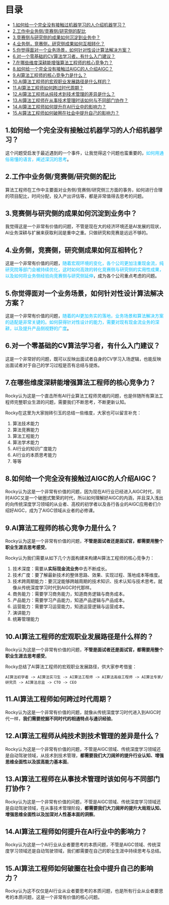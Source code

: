 # 目录

- [1.如何给一个完全没有接触过机器学习的人介绍机器学习？](#user-content-1.如何给一个完全没有接触过机器学习的人介绍机器学习？)
- [2.工作中业务侧/竞赛侧/研究侧的配比](#user-content-2.工作中业务侧竞赛侧研究侧的配比)
- [3.竞赛侧与研究侧的成果如何沉淀到业务中？](#user-content-3.竞赛侧与研究侧的成果如何沉淀到业务中？)
- [4.业务侧，竞赛侧，研究侧成果如何互相转化？](#user-content-4.业务侧，竞赛侧，研究侧成果如何互相转化？)
- [5.你觉得面对一个业务场景，如何针对性设计算法解决方案？](#user-content-5.你觉得面对一个业务场景，如何针对性设计算法解决方案？)
- [6.对一个零基础的CV算法学习者，有什么入门建议？](#user-content-6.对一个零基础的cv算法学习者，有什么入门建议？)
- [7.在哪些维度深耕能增强算法工程师的核心竞争力？](#user-content-7.在哪些维度深耕能增强算法工程师的核心竞争力？)
- [8.如何给一个完全没有接触过AIGC的人介绍AIGC？](#user-content-8.如何给一个完全没有接触过AIGC的人介绍AIGC？)
- [9.AI算法工程师的核心竞争力是什么？](#user-content-9.AI算法工程师的核心竞争力是什么？)
- [10.AI算法工程师的宏观职业发展路径是什么样的？](#user-content-10.AI算法工程师的宏观职业发展路径是什么样的？)
- [11.AI算法工程师如何跨过时代周期？](#user-content-11.AI算法工程师如何跨过时代周期？)
- [12.AI算法工程师从纯技术到技术管理的差异是什么？](#user-content-12.AI算法工程师从纯技术到技术管理的差异是什么？)
- [13.AI算法工程师在从事技术管理时该如何与不同部门协作？](#user-content-13.AI算法工程师在从事技术管理时该如何与不同部门协作？)
- [14.AI算法工程师如何提升在AI行业中的影响力？](#user-content-14.AI算法工程师如何提升在AI行业中的影响力？)
- [15.AI算法工程师如何破圈在社会中提升自己的影响力？](#user-content-15.AI算法工程师如何破圈在社会中提升自己的影响力？)


<h2 id="1.如何给一个完全没有接触过机器学习的人介绍机器学习？">1.如何给一个完全没有接触过机器学习的人介绍机器学习？</h2>

这个问题受启发于最近遇到的一个事件，让我觉得这个问题也蛮重要的，<font color=DeepSkyBlue>如何用通俗易懂的语言，阐述深沉的思考</font>。


<h2 id="2.工作中业务侧竞赛侧研究侧的配比">2.工作中业务侧/竞赛侧/研究侧的配比</h2>
  
算法工程师在工作中主要面对业务侧/竞赛侧/研究侧三方面的事务，如何进行合理的项目配比，时间分配，投入产出评估等，都是非常值得去思考的问题。


<h2 id="3.竞赛侧与研究侧的成果如何沉淀到业务中？">3.竞赛侧与研究侧的成果如何沉淀到业务中？</h2>
  
我觉得这是一个非常有价值的问题，不管是现在大的经济环境还是AI发展的现状，AI业务深耕与扩展来获取利润是重中之重。只做研究和竞赛是远远不够的。


<h2 id="4.业务侧，竞赛侧，研究侧成果如何互相转化？">4.业务侧，竞赛侧，研究侧成果如何互相转化？</h2>

这是一个非常有价值的问题，<font color=DeepSkyBlue>随着宏观环境的变化，各个公司更加注重现金流，纯研究院等部门会被持续优化，这时如何高效的转化竞赛侧与研究侧的实用性成果，以及如何将业务侧经验向竞赛侧与研究侧延伸</font>，成为各个公司重点考虑的问题。


<h2 id="5.你觉得面对一个业务场景，如何针对性设计算法解决方案？">5.你觉得面对一个业务场景，如何针对性设计算法解决方案？</h2>
  
这是一个非常有价值的问题，<font color=DeepSkyBlue>随着的AI更加务实的落地，业务场景和算法解决方案的适配是非常关键的。如何获得针对性设计的能力，需要对现有现金流业务的深耕，以及提升产品侧视野的广度</font>。


<h2 id="6.对一个零基础的cv算法学习者，有什么入门建议？">6.对一个零基础的CV算法学习者，有什么入门建议？</h2>

这是一个非常好的问题，既可以反映出面试者自身的CV学习入场逻辑，也能反映出面试者对于自己的学习过程是否有总结与提炼。


<h2 id="7.在哪些维度深耕能增强算法工程师的核心竞争力？">7.在哪些维度深耕能增强算法工程师的核心竞争力？</h2>

Rocky认为这是一个直击所有AI行业算法工程师灵魂的问题，也是伴随所有算法工程师完整职业生涯的问题，需要我们不断思考，不断更新认知。

Rocky在这里为大家抛砖引玉的总结一些维度，大家也可以留言补充：
1. 算法技术能力
2. 算法竞赛能力
3. 算法工程能力
4. 算法学术能力
5. AI行业的知识广度能力
6. AI行业的本质思考能力
7. 等等


<h2 id="8.如何给一个完全没有接触过AIGC的人介绍AIGC？">8.如何给一个完全没有接触过AIGC的人介绍AIGC？</h2>

Rocky认为这是一个非常有价值的问题，因为现在AI行业已经进入AIGC时代，同时AIGC又是一个破圈式繁荣的时代，所以如何理解好AIGC的内涵，并且深入浅出的向传统深度学习领域的从业者、高校的初学者以及各行各业的AIGC应用者们介绍好AIGC，成为了AIGC领域从业者的必修课。


<h2 id="9.AI算法工程师的核心竞争力是什么？">9.AI算法工程师的核心竞争力是什么？</h2>

Rocky认为这是一个非常有价值的问题，**不管是面试者还是面试官，都需要用整个职业生涯去思考感受**。

Rocky认为我们需要从如下几个方面构建来构建AI算法工程师的核心竞争力：

1. 技术深度：需要从**实际现金流业务**中去不断成长。
2. 技术广度：要了解最新技术的整体思路、效果、实现过程、落地成本等维度。
3. 技术跨周期能力：要沉淀能够跨越周期的技术知识、技术认知与技术思考。就像从传统深度学习时代到AIGC时代那样。
4. 商务能力：需要学习商务能力，知道商务逻辑与商务成本。
5. 产品能力：需要学习产品能力，知道产品逻辑与产品成本。
6. 运营能力：需要学习运营能力，知道运营逻辑与运营成本。
7. 演讲能力
8. 统筹管理能力


<h2 id="10.AI算法工程师的宏观职业发展路径是什么样的？">10.AI算法工程师的宏观职业发展路径是什么样的？</h2>

Rocky认为这是一个非常有价值的问题，**不管是面试者还是面试官，都需要用整个职业生涯去思考感受**。

Rocky总结了AI算法工程师的宏观职业发展路径，供大家参考借鉴：

`AI算法初学者 -> AI算法实习生 -> AI算法工程师 -> AI算法高级工程师 -> AI算法专家/研究员 -> AI算法总监 -> CTO -> CEO` 


<h2 id="11.AI算法工程师如何跨过时代周期？">11.AI算法工程师如何跨过时代周期？</h2>

Rocky认为这是一个非常有价值的问题，就像从传统深度学习时代进入到AIGC时代一样，**我们需要挖掘不同时代的相通特点与通识经验**。


<h2 id="12.AI算法工程师从纯技术到技术管理的差异是什么？">12.AI算法工程师从纯技术到技术管理的差异是什么？</h2>

Rocky认为这是一个非常有价值的问题，不管是AIGC领域、传统深度学习领域还是自动驾驶领域，从技术到技术管理，**都需要我们大刀阔斧的提升行业认知、增强思维全面性以及拔高能力基本面**。


<h2 id="13.AI算法工程师在从事技术管理时该如何与不同部门协作？">13.AI算法工程师在从事技术管理时该如何与不同部门打协作？</h2>

Rocky认为这是一个非常有价值的问题，不管是AIGC领域、传统深度学习领域还是自动驾驶领域，在从事技术管理阶段，**都需要我们大刀阔斧的提升大局观认知、增强思维全面性以及加深对人性基本面的洞察**。


<h2 id="14.AI算法工程师如何提升在AI行业中的影响力？">14.AI算法工程师如何提升在AI行业中的影响力？</h2>

Rocky认为这是一个AI行业从业者要思考的本质问题，不管是AIGC领域、传统深度学习领域还是自动驾驶领域，我们都需要在自己的职业生涯中持续思考与总结。


<h2 id="15.AI算法工程师如何破圈在社会中提升自己的影响力？">15.AI算法工程师如何破圈在社会中提升自己的影响力？</h2>

Rocky认为这不仅仅是AI行业从业者要思考的本质问题，也是所有行业从业者要思考的本质问题，这是一个非常有价值的核心问题。

